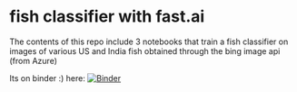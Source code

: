 # fish classifier with fast.ai

The contents of this repo include 3 notebooks that train a fish classifier on images of various US and India fish obtained through the bing image api (from Azure)


Its on binder :) here:
[![Binder](https://mybinder.org/badge_logo.svg)](https://mybinder.org/v2/gh/yarrib/fish-classifier-innov95/master?labpath=voila%2Frender%2FFish_Classifier_Webapp_(Voila).ipynb)
